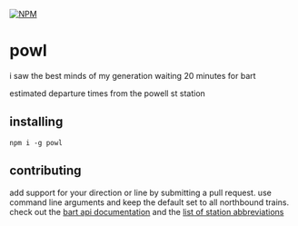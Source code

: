 [![NPM](https://nodei.co/npm/powl.png)](https://npmjs.org/package/powl)

# powl
i saw the best minds of my generation waiting 20 minutes for bart

estimated departure times from the powell st station

## installing

`npm i -g powl`

## contributing

add support for your direction or line by submitting a pull request. use command line arguments and keep the default
set to all northbound trains.
check out the [bart api documentation](http://api.bart.gov/docs/etd/etd.aspx)
and the [list of station abbreviations](http://api.bart.gov/docs/overview/abbrev.aspx)
